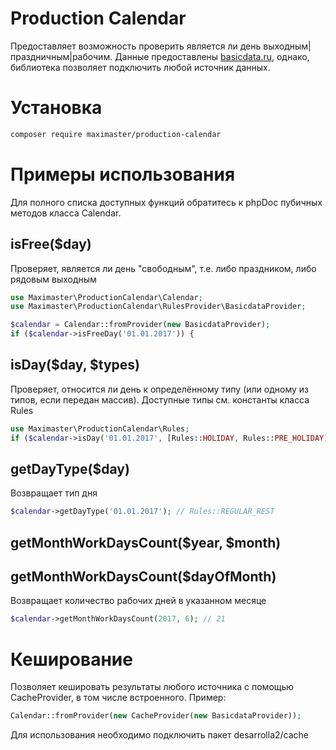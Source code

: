 # Production Calendar

Предоставляет возможность проверить является ли день выходным|праздничным|рабочим.
Данные предоставлены [basicdata.ru], однако, библиотека позволяет подключить любой источник данных.

# Установка

```bash
composer require maximaster/production-calendar
```

# Примеры использования

Для полного списка доступных функций обратитесь к phpDoc пубичных методов класса Calendar.

## isFree($day)
Проверяет, является ли день "свободным", т.е. либо праздником, либо рядовым выходным
```php
use Maximaster\ProductionCalendar\Calendar;
use Maximaster\ProductionCalendar\RulesProvider\BasicdataProvider;

$calendar = Calendar::fromProvider(new BasicdataProvider);
if ($calendar->isFreeDay('01.01.2017')) {
```

## isDay($day, $types)
Проверяет, относится ли день к определённому типу (или одному из типов, если передан массив). Доступные типы см. константы класса Rules
```php
use Maximaster\ProductionCalendar\Rules;
if ($calendar->isDay('01.01.2017', [Rules::HOLIDAY, Rules::PRE_HOLIDAY])) {
```

## getDayType($day)
Возвращает тип дня
```php
$calendar->getDayType('01.01.2017'); // Rules::REGULAR_REST
```

## getMonthWorkDaysCount($year, $month)
## getMonthWorkDaysCount($dayOfMonth)
Возвращает количество рабочих дней в указанном месяце
```php
$calendar->getMonthWorkDaysCount(2017, 6); // 21
```

# Кеширование
Позволяет кешировать результаты любого источника с помощью CacheProvider, в том числе встроенного. Пример:
```php
Calendar::fromProvider(new CacheProvider(new BasicdataProvider));
```
Для использования необходимо подключить пакет desarrolla2/cache

[basicdata.ru]:basicdata.ru